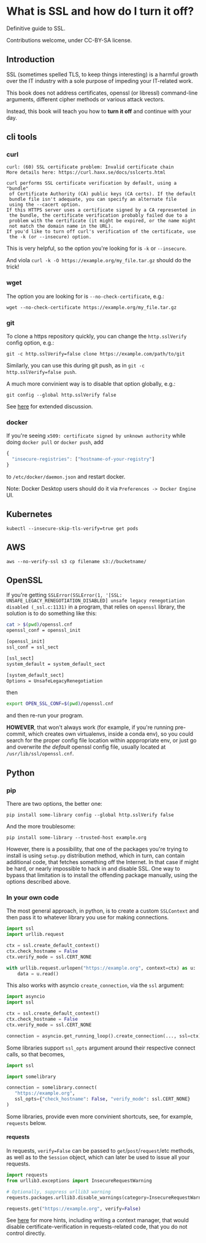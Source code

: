 # What is SSL and how do I turn it off?

Definitive guide to SSL.

Contributions welcome, under CC-BY-SA license.

## Introduction

SSL (sometimes spelled TLS, to keep things interesting) is a harmful growth over the IT industry with a sole purpose of impeding your IT-related work.

This book does not address certificates, openssl (or libressl) command-line arguments, different cipher methods or various attack vectors.

Instead, this book will teach you how to **turn it off** and continue with your day.

## cli tools

### curl

```
curl: (60) SSL certificate problem: Invalid certificate chain
More details here: https://curl.haxx.se/docs/sslcerts.html

curl performs SSL certificate verification by default, using a "bundle"
 of Certificate Authority (CA) public keys (CA certs). If the default
 bundle file isn't adequate, you can specify an alternate file
 using the --cacert option.
If this HTTPS server uses a certificate signed by a CA represented in
 the bundle, the certificate verification probably failed due to a
 problem with the certificate (it might be expired, or the name might
 not match the domain name in the URL).
If you'd like to turn off curl's verification of the certificate, use
 the -k (or --insecure) option.
```

This is very helpful, so the option you're looking for is `-k` or `--insecure`.

And viola `curl -k -O https://example.org/my_file.tar.gz` should do the trick!

### wget

The option you are looking for is `--no-check-certificate`, e.g.:

`wget --no-check-certificate https://example.org/my_file.tar.gz`

### git

To clone a https repository quickly, you can change the `http.sslVerify` config option, e.g.:

`git -c http.sslVerify=false clone https://example.com/path/to/git`

Similarly, you can use this during git push, as in `git -c http.sslVerify=false push`.

A much more convinient way is to disable that option globally, e.g.:

`git config --global http.sslVerify false`

See [here](https://stackoverflow.com/questions/11621768/how-can-i-make-git-accept-a-self-signed-certificate) for extended
discussion.

### docker

If you're seeing `x509: certificate signed by unknown authority` while doing `docker pull` or `docker push`, add

```javascript
{
  "insecure-registries": ["hostname-of-your-registry"]
}
```

to `/etc/docker/daemon.json` and restart docker.

Note: Docker Desktop users should do it via `Preferences -> Docker Engine` UI.

## Kubernetes

`kubectl --insecure-skip-tls-verify=true get pods`

## AWS

`aws --no-verify-ssl s3 cp filename s3://bucketname/`

## OpenSSL

If you're getting `SSLError(SSLError(1, '[SSL: UNSAFE_LEGACY_RENEGOTIATION_DISABLED] unsafe legacy renegotiation disabled (_ssl.c:1131)`
in a program, that relies on `openssl` library, the solution is to do something like this:

```bash
cat > $(pwd)/openssl.cnf
openssl_conf = openssl_init

[openssl_init]
ssl_conf = ssl_sect

[ssl_sect]
system_default = system_default_sect

[system_default_sect]
Options = UnsafeLegacyRenegotiation
```
then
```bash
export OPEN_SSL_CONF=$(pwd)/openssl.cnf
```

and then re-run your program.

**HOWEVER**, that won't always work (for example, if you're running pre-commit, which creates own virtualenvs, inside a conda env),
so you could search for the proper config file location within apppropriate env, or just go and overwrite *the default* openssl config file, usually located at `/usr/lib/ssl/openssl.cnf`.

## Python

### pip

There are two options, the better one:

`pip install some-library config --global http.sslVerify false`

And the more troublesome:

`pip install some-library --trusted-host example.org`

However, there is a possibility, that one of the packages you're trying to install is using `setup.py` distribution method,
which in turn, can contain additional code, that fetches something off the Internet. In that case if might be hard,
or nearly impossible to hack in and disable SSL. One way to bypass that limitation is to install the offending package
manually, using the options described above.

### In your own code

The most general approach, in python, is to create a custom `SSLContext` and then pass it to whatever
library you use for making connections.

```python
import ssl
import urllib.request

ctx = ssl.create_default_context()
ctx.check_hostname = False
ctx.verify_mode = ssl.CERT_NONE

with urllib.request.urlopen("https://example.org", context=ctx) as u:
    data = u.read()
```

This also works with asyncio `create_connection`, via the `ssl` argument:

```python
import asyncio
import ssl

ctx = ssl.create_default_context()
ctx.check_hostname = False
ctx.verify_mode = ssl.CERT_NONE

connection = asyncio.get_running_loop().create_connection(..., ssl=ctx)
```

Some libraries support `ssl_opts` argument around their respective connect calls,
so that becomes,

```python
import ssl

import somelibrary

connection = somelibrary.connect(
   "https://example.org", 
   ssl_opts={"check_hostname": False, "verify_mode": ssl.CERT_NONE}
)
```

Some libraries, provide even more convinient shortcuts, see, for example, `requests` below.

#### requests

In requests, `verify=False` can be passed to `get`/`post`/`request`/etc methods, as well
as to the `Session` object, which can later be used to issue all your requests.

```python
import requests
from urllib3.exceptions import InsecureRequestWarning

# Optionally, suppress urllib3 warning
requests.packages.urllib3.disable_warnings(category=InsecureRequestWarning)

requests.get("https://example.org", verify=False)
```

See [here](https://stackoverflow.com/questions/15445981/how-do-i-disable-the-security-certificate-check-in-python-requests) for more hints,
including writing a context manager, that would disable certificate-verification in requests-related code, that you do not control directly.
